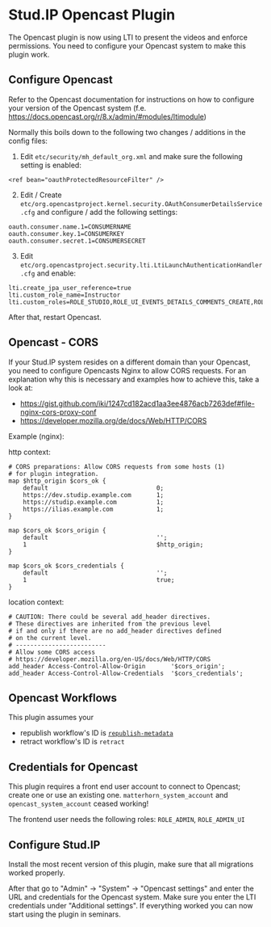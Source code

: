 # Stud.IP Opencast Plugin

The Opencast plugin is now using LTI to present the videos and enforce permissions. You need to configure your Opencast system to make this plugin work.

## Configure Opencast

Refer to the Opencast documentation for instructions on how to configure your version of the Opencast system (f.e. https://docs.opencast.org/r/8.x/admin/#modules/ltimodule)

Normally this boils down to the following two changes / additions in the config files:

1. Edit `etc/security/mh_default_org.xml` and make sure the following setting is enabled:
```
<ref bean="oauthProtectedResourceFilter" />
```

2. Edit / Create `etc/org.opencastproject.kernel.security.OAuthConsumerDetailsService.cfg` and configure / add the following settings:
```
oauth.consumer.name.1=CONSUMERNAME
oauth.consumer.key.1=CONSUMERKEY
oauth.consumer.secret.1=CONSUMERSECRET
```

3. Edit `etc/org.opencastproject.security.lti.LtiLaunchAuthenticationHandler.cfg` and enable:
```
lti.create_jpa_user_reference=true
lti.custom_role_name=Instructor
lti.custom_roles=ROLE_STUDIO,ROLE_UI_EVENTS_DETAILS_COMMENTS_CREATE,ROLE_UI_EVENTS_DETAILS_COMMENTS_DELETE,ROLE_UI_EVENTS_DETAILS_COMMENTS_EDIT,ROLE_UI_EVENTS_DETAILS_COMMENTS_REPLY,ROLE_UI_EVENTS_DETAILS_COMMENTS_RESOLVE,ROLE_UI_EVENTS_DETAILS_COMMENTS_VIEW,ROLE_UI_EVENTS_DETAILS_MEDIA_VIEW,ROLE_UI_EVENTS_DETAILS_METADATA_EDIT,ROLE_UI_EVENTS_DETAILS_METADATA_VIEW,ROLE_UI_EVENTS_DETAILS_VIEW,ROLE_UI_EVENTS_EDITOR_EDIT,ROLE_UI_EVENTS_EDITOR_VIEW
```

After that, restart Opencast.



## Opencast - CORS

If your Stud.IP system resides on a different domain than your Opencast, you need to configure Opencasts Nginx to allow CORS requests. For an explanation why this is necessary and examples how to achieve this, take a look at:
* https://gist.github.com/iki/1247cd182acd1aa3ee4876acb7263def#file-nginx-cors-proxy-conf
* https://developer.mozilla.org/de/docs/Web/HTTP/CORS

Example (nginx):

http context:
```
# CORS preparations: Allow CORS requests from some hosts (1)
# for plugin integration.
map $http_origin $cors_ok {
    default                              0;
    https://dev.studip.example.com       1;
    https://studip.example.com           1;
    https://ilias.example.com            1;
}

map $cors_ok $cors_origin {
    default                              '';
    1                                    $http_origin;
}

map $cors_ok $cors_credentials {
    default                              '';
    1                                    true;
}
```

location context:
```
# CAUTION: There could be several add_header directives.
# These directives are inherited from the previous level
# if and only if there are no add_header directives defined
# on the current level.
# -------------------------
# Allow some CORS access
# https://developer.mozilla.org/en-US/docs/Web/HTTP/CORS
add_header Access-Control-Allow-Origin       '$cors_origin';
add_header Access-Control-Allow-Credentials  '$cors_credentials';
```

## Opencast Workflows

This plugin assumes your

* republish workflow's ID is [`republish-metadata`](https://github.com/elan-ev/studip-opencast-plugin/issues/196)
* retract workflow's ID is `retract`

## Credentials for Opencast

This plugin requires a front end user account to connect to Opencast; create one or use an existing one.
`matterhorn_system_account` and `opencast_system_account` ceased working!

The frontend user needs the following roles:
`ROLE_ADMIN`, `ROLE_ADMIN_UI`

## Configure Stud.IP

Install the most recent version of this plugin, make sure that all migrations worked properly.

After that go to "Admin" -> "System" -> "Opencast settings" and enter the URL and credentials for the Opencast system.
Make sure you enter the LTI credentials under "Additional settings".
If everything worked you can now start using the plugin in seminars.
